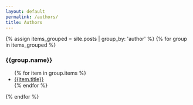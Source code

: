 ```yaml
---
layout: default
permalink: /authors/
title: Authors
---
```



<div class="author-page">  
{% assign items_grouped = site.posts | group_by: 'author' %}
    {% for group in items_grouped %}
    <h3 class="author-name">{{group.name}}</h3>
       <ul>
        {% for item in group.items %}
           <li>
            <a href="{{item.url}}">{{item.title}}</a>
            </li>
        {% endfor %}
        </ul>
{% endfor %}
</div>